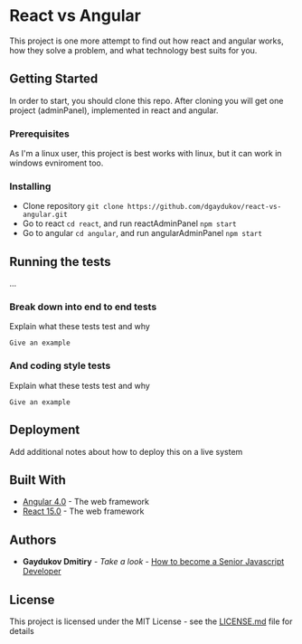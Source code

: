 # React vs Angular

This project is one more attempt to find out how react and angular works, how they solve a problem, and what technology best suits for you.

## Getting Started

In order to start, you should clone this repo. After cloning you will get one project (adminPanel), implemented in react and angular.

### Prerequisites

As I'm a linux user, this project is best works with linux, but it can work in windows evniroment too.


### Installing

* Clone repository ```git clone https://github.com/dgaydukov/react-vs-angular.git```
* Go to react ```cd react```, and run reactAdminPanel ```npm start```
* Go to angular ```cd angular```, and run angularAdminPanel ```npm start```

## Running the tests

...

### Break down into end to end tests

Explain what these tests test and why

```
Give an example
```

### And coding style tests

Explain what these tests test and why

```
Give an example
```

## Deployment

Add additional notes about how to deploy this on a live system

## Built With

* [Angular 4.0](https://angular.io) - The web framework
* [React 15.0](https://facebook.github.io/react/blog/2016/04/07/react-v15.html) - The web framework


## Authors

* **Gaydukov Dmitiry** - *Take a look* - [How to become a Senior Javascript Developer](https://github.com/dgaydukov/how-to-become-a-senior-js-developer)

## License

This project is licensed under the MIT License - see the [LICENSE.md](LICENSE.md) file for details